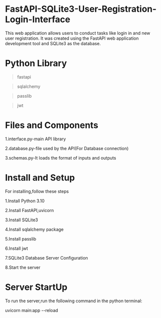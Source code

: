# FastAPI-SQLite3-User-Registration-Login-Interface
This web application allows users to conduct tasks like login in and new user registration. It was created using the FastAPI web application development tool and SQLite3 as the database.

# Python Library
>fastapi

>sqlalchemy

>passlib

>jwt

# Files and Components
1.interface.py-main API library

2.database.py-file used by the API(For Database connection)

3.schemas.py-It loads the format of inputs and outputs

# Install and Setup

For installing,follow these steps

1.Install Python 3.10

2.Install FastAPI,uvicorn

3.Install SQLite3

4.Install sqlalchemy package

5.Install passlib

6.Install jwt

7.SQLite3 Database Server Configuration

8.Start the server

# Server StartUp

To run the server,run the following command in the python terminal:

uvicorn main:app --reload

